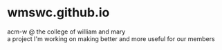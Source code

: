# wmswc.github.io
acm-w @ the college of william and mary<br />
a project I'm working on making better and more useful for our members

